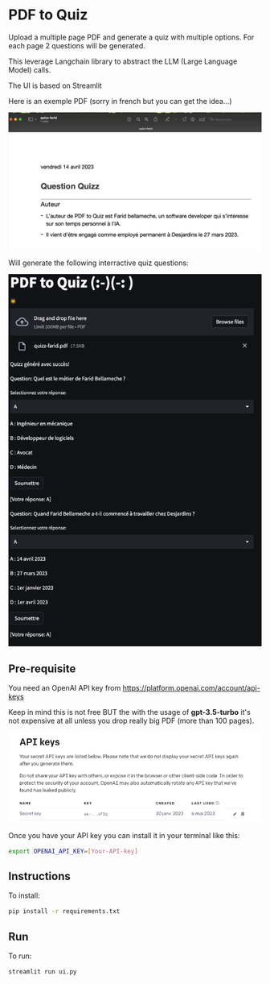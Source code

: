 # PDF to Quiz

Upload a multiple page PDF and generate a quiz with multiple options. For each page 2 questions will be generated.

This leverage Langchain library to abstract the LLM (Large Language Model) calls.

The UI is based on Streamlit

Here is an exemple PDF (sorry in french but you can get the idea...)

![PDF sample](img/PDF-sample.png)

Will generate the following interractive quiz questions:

![PDF sample](img/quiz-reponse.png)


## Pre-requisite

You need an OpenAI API key from https://platform.openai.com/account/api-keys

Keep in mind this is not free BUT the with the usage of **gpt-3.5-turbo** it's not expensive at all unless you drop really big PDF (more than 100 pages).

![Open AI key](img/OPENAI-KEY.png)

Once you have your API key you can install it in your terminal like this:

``` sh
export OPENAI_API_KEY=[Your-API-key]
```


## Instructions


To install:
``` sh
pip install -r requirements.txt
```

## Run



To run:
```sh
streamlit run ui.py
```
